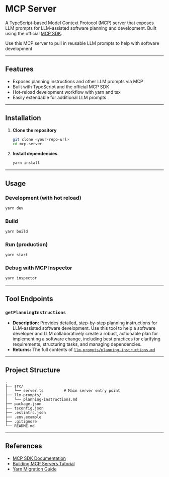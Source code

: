 # MCP Server

A TypeScript-based Model Context Protocol (MCP) server that exposes LLM prompts for LLM-assisted software planning and development. Built using the official [MCP SDK](https://github.com/modelcontextprotocol/typescript-sdk).

Use this MCP server to pull in reusable LLM prompts to help with software development

---

## Features

- Exposes planning instructions and other LLM prompts via MCP
- Built with TypeScript and the official MCP SDK
- Hot-reload development workflow with yarn and tsx
- Easily extendable for additional LLM prompts

---

## Installation

1. **Clone the repository**
   ```sh
   git clone <your-repo-url>
   cd mcp-server
   ```
2. **Install dependencies**
   ```sh
   yarn install
   ```

---

## Usage

### Development (with hot reload)

```sh
yarn dev
```

### Build

```sh
yarn build
```

### Run (production)

```sh
yarn start
```

### Debug with MCP Inspector

```sh
yarn inspector
```

---

## Tool Endpoints

### `getPlanningInstructions`

- **Description:** Provides detailed, step-by-step planning instructions for LLM-assisted software development. Use this tool to help a software developer and LLM collaboratively create a robust, actionable plan for implementing a software change, including best practices for clarifying requirements, structuring tasks, and managing dependencies.
- **Returns:** The full contents of [`llm-prompts/planning-instructions.md`](../llm-prompts/planning-instructions.md)

---

## Project Structure

```
.
├── src/
│   └── server.ts         # Main server entry point
├── llm-prompts/
│   └── planning-instructions.md
├── package.json
├── tsconfig.json
├── .eslintrc.json
├── .env.example
├── .gitignore
└── README.md
```

---

## References

- [MCP SDK Documentation](https://github.com/modelcontextprotocol/typescript-sdk)
- [Building MCP Servers Tutorial](https://medium.com/@cstroliadavis/building-mcp-servers-536969d27809)
- [Yarn Migration Guide](https://classic.yarnpkg.com/lang/en/docs/migrating-from-npm/)
